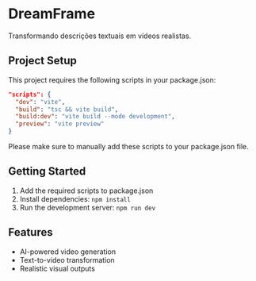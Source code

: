 
# DreamFrame

Transformando descrições textuais em vídeos realistas.

## Project Setup

This project requires the following scripts in your package.json:

```json
"scripts": {
  "dev": "vite",
  "build": "tsc && vite build",
  "build:dev": "vite build --mode development",
  "preview": "vite preview"
}
```

Please make sure to manually add these scripts to your package.json file.

## Getting Started

1. Add the required scripts to package.json
2. Install dependencies: `npm install`
3. Run the development server: `npm run dev`

## Features

- AI-powered video generation
- Text-to-video transformation
- Realistic visual outputs
